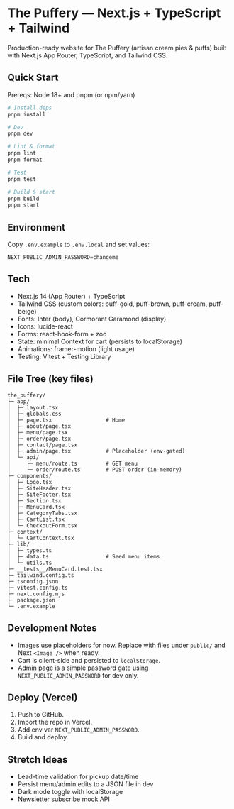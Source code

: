 # The Puffery — Next.js + TypeScript + Tailwind

Production-ready website for The Puffery (artisan cream pies & puffs) built with Next.js App Router, TypeScript, and Tailwind CSS.

## Quick Start

Prereqs: Node 18+ and pnpm (or npm/yarn)

```bash
# Install deps
pnpm install

# Dev
pnpm dev

# Lint & format
pnpm lint
pnpm format

# Test
pnpm test

# Build & start
pnpm build
pnpm start
```

## Environment

Copy `.env.example` to `.env.local` and set values:

```
NEXT_PUBLIC_ADMIN_PASSWORD=changeme
```

## Tech

- Next.js 14 (App Router) + TypeScript
- Tailwind CSS (custom colors: puff-gold, puff-brown, puff-cream, puff-beige)
- Fonts: Inter (body), Cormorant Garamond (display)
- Icons: lucide-react
- Forms: react-hook-form + zod
- State: minimal Context for cart (persists to localStorage)
- Animations: framer-motion (light usage)
- Testing: Vitest + Testing Library

## File Tree (key files)

```
the_puffery/
├─ app/
│  ├─ layout.tsx
│  ├─ globals.css
│  ├─ page.tsx                 # Home
│  ├─ about/page.tsx
│  ├─ menu/page.tsx
│  ├─ order/page.tsx
│  ├─ contact/page.tsx
│  ├─ admin/page.tsx           # Placeholder (env-gated)
│  └─ api/
│     ├─ menu/route.ts         # GET menu
│     └─ order/route.ts        # POST order (in-memory)
├─ components/
│  ├─ Logo.tsx
│  ├─ SiteHeader.tsx
│  ├─ SiteFooter.tsx
│  ├─ Section.tsx
│  ├─ MenuCard.tsx
│  ├─ CategoryTabs.tsx
│  ├─ CartList.tsx
│  └─ CheckoutForm.tsx
├─ context/
│  └─ CartContext.tsx
├─ lib/
│  ├─ types.ts
│  ├─ data.ts                  # Seed menu items
│  └─ utils.ts
├─ __tests__/MenuCard.test.tsx
├─ tailwind.config.ts
├─ tsconfig.json
├─ vitest.config.ts
├─ next.config.mjs
├─ package.json
└─ .env.example
```

## Development Notes

- Images use placeholders for now. Replace with files under `public/` and Next `<Image />` when ready.
- Cart is client-side and persisted to `localStorage`.
- Admin page is a simple password gate using `NEXT_PUBLIC_ADMIN_PASSWORD` for dev only.

## Deploy (Vercel)

1. Push to GitHub.
2. Import the repo in Vercel.
3. Add env var `NEXT_PUBLIC_ADMIN_PASSWORD`.
4. Build and deploy.

## Stretch Ideas

- Lead-time validation for pickup date/time
- Persist menu/admin edits to a JSON file in dev
- Dark mode toggle with localStorage
- Newsletter subscribe mock API

